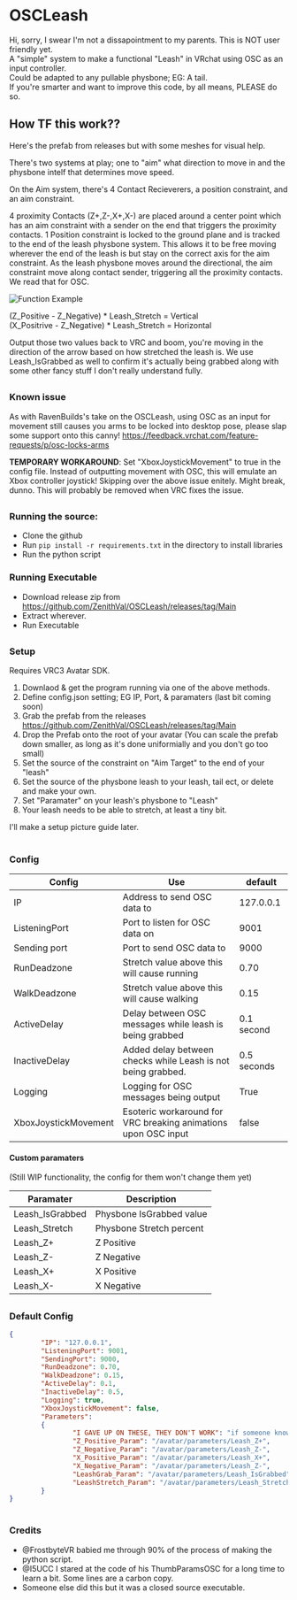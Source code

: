 # OSCLeash

Hi, sorry, I swear I'm not a dissapointment to my parents. This is NOT user friendly yet. <br />
A "simple" system to make a functional "Leash" in VRchat using OSC as an input controller. <br /> 
Could be adapted to any pullable physbone; EG: A tail. <br />
If you're smarter and want to improve this code, by all means, PLEASE do so. 

## How TF this work??

Here's the prefab from releases but with some meshes for visual help.

There's two systems at play; one to "aim" what direction to move in and the physbone intelf that determines move speed.

On the Aim system, there's 4 Contact Recieverers, a position constraint, and an aim constraint.

4 proximity Contacts (Z+,Z-,X+,X-) are placed around a center point which has an aim constraint with a sender on the end that triggers the proximity contacts. 
1 Position constraint is locked to the ground plane and is tracked to the end of the leash physbone system. This allows it to be free moving wherever the end of the leash is but stay on the correct axis for the aim constraint. As the leash physbone moves around the directional, the aim constraint move along contact sender, triggering all the proximity contacts. We read that for OSC.

![Function Example](https://cdn.discordapp.com/attachments/606734710328000532/1011420984303165500/Example_Gif.gif)

(Z_Positive - Z_Negative) * Leash_Stretch = Vertical  <br />
(X_Positrive - Z_Negative) * Leash_Stretch = Horizontal

Output those two values back to VRC and boom, you're moving in the direction of the arrow based on how stretched the leash is. We use Leash_IsGrabbed as well to confirm it's actually being grabbed along with some other fancy stuff I don't really understand fully.

##

### Known issue

As with RavenBuilds's take on the OSCLeash, using OSC as an input for movement still causes you arms to be locked into desktop pose, please slap some support onto this canny! https://feedback.vrchat.com/feature-requests/p/osc-locks-arms

**TEMPORARY WORKAROUND**: Set "XboxJoystickMovement" to true in the config file. Instead of outputting movement with OSC, this will emulate an Xbox controller joystick! Skipping over the above issue enitely. Might break, dunno. This will probably be removed when VRC fixes the issue.

##

### Running the source:
- Clone the github
- Run `pip install -r requirements.txt` in the directory to install libraries
- Run the python script

### Running Executable
- Download release zip from https://github.com/ZenithVal/OSCLeash/releases/tag/Main
- Extract wherever.
- Run Executable

##

### Setup
Requires VRC3 Avatar SDK.

1. Downlaod & get the program running via one of the above methods.
2. Define config.json setting; EG IP, Port, & paramaters (last bit coming soon)
3. Grab the prefab from the releases https://github.com/ZenithVal/OSCLeash/releases/tag/Main
4. Drop the Prefab onto the root of your avatar (You can scale the prefab down smaller, as long as it's done uniformially and you don't go too small)
5. Set the source of the constraint on "Aim Target" to the end of your "leash"
6. Set the source of the physbone leash to your leash, tail ect, or delete and make your own. 
7. Set "Paramater" on your leash's physbone to "Leash" 
8. Your leash needs to be able to stretch, at least a tiny bit. 

I'll make a setup picture guide later.

#

### Config

| Config | Use | default |
| --- | --- | --- |
| IP | Address to send OSC data to | 127.0.0.1 |
| ListeningPort | Port to listen for OSC data on | 9001 |
| Sending port | Port to send OSC data to | 9000 |
| RunDeadzone | Stretch value above this will cause running | 0.70 |
| WalkDeadzone | Stretch value above this will cause walking | 0.15 | 
| ActiveDelay | Delay between OSC messages while leash is being grabbed | 0.1 second |
| InactiveDelay | Added delay between checks while Leash is not being grabbed. | 0.5 seconds |
| Logging | Logging for OSC messages being output | True
| XboxJoystickMovement | Esoteric workaround for VRC breaking animations upon OSC input | false

#### Custom paramaters 
(Still WIP functionality, the config for them won't change them yet)

| Paramater | Description |
| --- | --- |
|Leash_IsGrabbed | Physbone IsGrabbed value |
|Leash_Stretch | Physbone Stretch percent | 
| Leash_Z+ | Z Positive |
| Leash_Z- | Z Negative |
| Leash_X+ | X Positive |
| Leash_X- | X Negative |

##

### Default Config

```json
{
        "IP": "127.0.0.1",
        "ListeningPort": 9001,
        "SendingPort": 9000,
        "RunDeadzone": 0.70,
        "WalkDeadzone": 0.15,
        "ActiveDelay": 0.1,     
        "InactiveDelay": 0.5,
        "Logging": true,
        "XboxJoystickMovement": false,   
        "Parameters":
        {
                "I GAVE UP ON THESE, THEY DON'T WORK": "if someone knows how, lmk lol",
                "Z_Positive_Param": "/avatar/parameters/Leash_Z+",
                "Z_Negative_Param": "/avatar/parameters/Leash_Z-",
                "X_Positive_Param": "/avatar/parameters/Leash_X+",
                "X_Negative_Param": "/avatar/parameters/Leash_Z-",
                "LeashGrab_Param": "/avatar/parameters/Leash_IsGrabbed",
                "LeashStretch_Param": "/avatar/parameters/Leash_Stretch"
        }
}


```
#
### Credits

- @FrostbyteVR babied me through 90% of the process of making the python script.
- @I5UCC I stared at the code of his ThumbParamsOSC for a long time to learn a bit. Some lines are a carbon copy.
- Someone else did this but it was a closed source executable.
